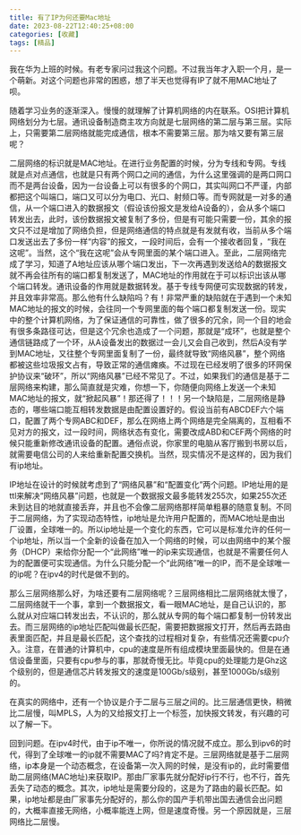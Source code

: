 ```yaml
---
title: 有了IP为何还要Mac地址
date: 2023-08-22T12:40:25+08:00
categories: [收藏]
tags: [精品]
---
```


我在华为上班的时候。有老专家问过我这个问题。不过我当年才入职一个月，是一个萌新。对这个问题也非常的困惑，想了半天也觉得有IP了就不用MAC地址了呗。

随着学习业务的逐渐深入。慢慢的就理解了计算机网络的内在联系。OSI把计算机网络划分为七层。通讯设备制造商主攻方向就是七层网络的第二层与第三层。实际上，只需要第二层网络就能完成通信，根本不需要第三层。那为啥又要有第三层呢？

二层网络的标识就是MAC地址。在进行业务配置的时候，分为专线和专网。专线就是点对点通信，也就是只有两个网口之间的通信，为什么这里强调的是两口网口而不是两台设备，因为一台设备上可以有很多的个网口，其实叫网口不严谨，内部都把这个叫端口，端口又可以分为电口、光口、射频口等。而专网就是一对多的通信，从一个端口进入的数据报文（假设该份报文是发给A设备的），会从多个端口转发出去，此时，该份数据报文被复制了多份，但是有可能只需要一份，其余的报文只不过是增加了网络负担，但是网络通信的特点就是有发就有收，当前从多个端口发送出去了多份一样“内容”的报文，一段时间后，会有一个接收者回复，“我在这呢”。当然，这个“我在这呢”会从专网里面的某个端口进入。至此，二层网络完成了学习，知道了A地址应该从哪个端口发出，下一次再遇到发送给A的数据报文就不再会往所有的端口都复制发送了，MAC地址的作用就在于可以标识出该从哪个端口转发。通讯设备的作用就是数据转发。基于专线专网便可实现数据的转发，并且效率非常高。那么他有什么缺陷吗？有！非常严重的缺陷就在于遇到一个未知MAC地址的报文的时候，会往同一个专网里面的每个端口都复制发送一份。现实中的整个计算机网络，为了保证通信的可靠性，做了很多的冗余，同一个目的地会有很多条路径可达，但是这个冗余也造成了一个问题，那就是“成环”，也就是整个通信链路成了一个环，从A设备发出的数据过一会儿又会自己收到，然后A没有学到MAC地址，又往整个专网里面复制了一份，最终就导致“网络风暴”，整个网络都被这些垃圾报文占有，导致正常的通信瘫痪。不过现在已经发明了很多的环网保护协议来“破环”，所以“网络风暴”已经不常见了。不过，如果我们的通信是基于二层网络来构建，那么简直就是灾难，你想一下，你随便向网络上发送一个未知MAC地址的报文，就“掀起风暴”！那还得了！！！另一个缺陷是，二层网络是静态的，哪些端口能互相转发数据是由配置设置好的。假设当前有ABCDEF六个端口，配置了两个专网ABC和DEF，那么在网络上两个网络是完全隔离的，互相看不见对方的报文，过一段时间，网络状态有变化，需要改成ABD和CEF两个网络的时候只能重新修改通讯设备的配置。通俗点说，你家里的电脑从客厅搬到书房以后，就需要电信公司的人来给重新配置交换机。当然，现实情况不是这样的，因为我们有ip地址。

IP地址在设计的时候就考虑到了“网络风暴”和“配置变化”两个问题。IP地址用的是ttl来解决“网络风暴”问题，也就是一个数据报文最多能转发255次，如果255次还未到达目的地就直接丢弃，并且也不会像二层网络那样简单粗暴的随意复制。不同于二层网络，为了实现动态特性，ip地址是允许用户配置的，而MAC地址是由出厂设置，全球唯一的。所以ip地址是一个变化的东西，它可以是标准允许的任何一个ip地址，所以当一个全新的设备在加入一个网络的时候，可以由网络中的某个服务（DHCP）来给你分配一个“此网络”唯一的ip来实现通信，也就是不需要任何人为的配置便可实现通信。为什么只能分配一个“此网络”唯一的IP，而不是全球唯一的ip呢？在ipv4的时代是做不到的。

那么三层网络那么好，为啥还要有二层网络呢？三层网络相比二层网络就太慢了，二层网络就干一个事，拿到一个数据报文，看一眼MAC地址，是自己认识的，那么就从对应端口转发出去，不认识的，那么就从专网的每个端口都复制一份转发出去。而三层网络的ip地址匹配叫做最长匹配，需要把数据报文打开，然后再去路由表里面匹配，并且是最长匹配，这个查找的过程相对复杂，有些情况还需要cpu介入。注意，在普通的计算机中，cpu的速度是所有组成模块里面最快的。但是在通信设备里面，只要有cpu参与的事，那就奇慢无比。毕竟cpu的处理能力是Ghz这个级别的，但是通信芯片转发报文的速度是100Gb/s级别，甚至1000Gb/s级别的。

在真实的网络中，还有一个协议是介于二层与三层之间的。比三层通信更快，稍微比二层慢，叫MPLS，人为的又给报文打上一个标签，加快报文转发，有兴趣的可以了解一下。

回到问题。在ipv4时代，由于ip不唯一，你所说的情况就不成立。那么到ipv6的时代，得到了全球唯一的ip就不需要MAC了吗?肯定不是。三层网络就是基于二层网络，ip本身是一个动态概念，在设备第一次入网的时候，是没有ip的，此时需要借助二层网络(MAC地址)来获取IP。那由厂家事先就分配好ip行不行，也不行，首先丢失了动态的概念。其次，ip地址是需要分段的，这是为了路由的最长匹配。如果，ip地址都是由厂家事先分配好的，那么你的国产手机带出国去通信会出问题的，大概率直接无网络，小概率能连上网，但是速度奇慢。另一个原因就是，三层网络比二层慢。